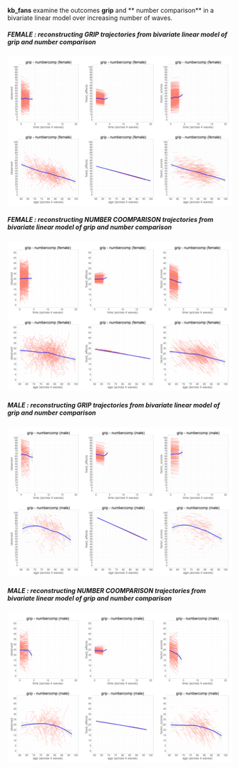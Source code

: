 **kb_fans** examine the outcomes **grip** and ** number comparison** in a bivariate linear model over increasing number of waves. 

##### FEMALE : reconstructing GRIP trajectories from bivariate linear model  of grip and number comparison
![](https://raw.githubusercontent.com/IALSA/wave-inclusion/master/reports/kb_fans_waves/grip_numbercomp/grip(X)_numbercomp_women.gif)  

##### FEMALE : reconstructing NUMBER COOMPARISON trajectories from bivariate linear model  of grip and number comparison
![](https://raw.githubusercontent.com/IALSA/wave-inclusion/master/reports/kb_fans_waves/grip_numbercomp/grip_numbercomp(X)_women.gif) 

##### MALE : reconstructing GRIP trajectories from bivariate linear model  of grip and number comparison
![](https://raw.githubusercontent.com/IALSA/wave-inclusion/master/reports/kb_fans_waves/grip_numbercomp/grip(X)_numbercomp_men.gif)  

##### MALE : reconstructing NUMBER COOMPARISON trajectories from bivariate linear model  of grip and number comparison
![](https://raw.githubusercontent.com/IALSA/wave-inclusion/master/reports/kb_fans_waves/grip_numbercomp/grip_numbercomp(X)_men.gif) 




